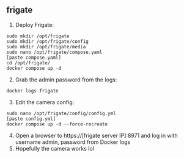 ## frigate
1. Deploy Frigate:
```
sudo mkdir /opt/frigate
sudo mkdir /opt/frigate/config
sudo mkdir /opt/frigate/media
sudo nano /opt/frigate/compose.yaml
[paste compose.yaml]
cd /opt/frigate/
docker compose up -d
```
2. Grab the admin password from the logs:
```
docker logs frigate
```
3. Edit the camera config:
```
sudo nano /opt/frigate/config/config.yml
[paste config.yml]
docker compose up -d --force-recreate
```
4. Open a browser to https://[frigate server IP]:8971 and log in with username admin, password from Docker logs
5. Hopefully the camera works lol